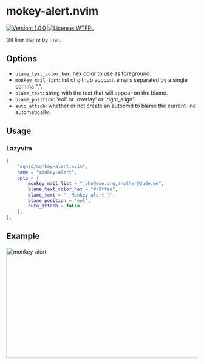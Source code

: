 # mokey-alert.nvim

[![Version: 1.0.0](https://img.shields.io/badge/Version-1.0.0-blue.svg)](https://github.com/dqnid/monkey-alert.nvim/releases)
[![License: WTFPL](https://img.shields.io/badge/License-WTFPL-yellow.svg)](https://www.wtfpl.net/about/)

Git line blame by mail.

## Options

- `blame_text_color_hex`: hex color to use as foreground.
- `monkey_mail_list`: list of github account emails separated by a single comma ",".
- `blame_text`: string with the text that will appear on the blame.
- `blame_position`: 'eol' or 'overlay' or 'right_align'.
- `auto_attach`: whether or not create an autocmd to blame the current line automatically.

## Usage

### Lazyvim

```lua
{
    "dqnid/monkey-alert.nvim",
    name = "monkey-alert",
    opts = {
        monkey_mail_list = "john@doe.org,another@dude.me",
        blame_text_color_hex = "#c0ffee",
        blame_text = "- Monkey alert 🐒",
        blame_position = "eol",
        auto_attach = false
    },
},
```

## Example
<img width="715" height="291" alt="monkey-alert" src="https://github.com/user-attachments/assets/f979954e-53b7-473b-a55e-7b8c722825e7" />
